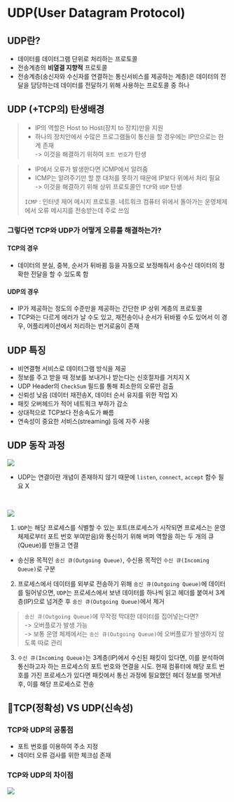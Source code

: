 # UDP(User Datagram Protocol)  
  
## UDP란?  
- 데이터를 데이터그램 단위로 처리하는 프로토콜  
- 전송계층의 __비열결 지향적__ 프로토콜  
- 전송계층(송신자와 수신자를 연결하는 통신서비스를 제공하는 계층)은 데이터의 전달을 담당하는데 데이터를 전달하기 위해 사용하는 프로토콜 중 하나  
  
## UDP (+TCP의) 탄생배경  
> - IP의 역할은 Host to Host(장치 to 장치)만을 지원  
> - 하나의 장치안에서 수많은 프로그램들이 통신을 할 경우에는 IP만으로는 한계 존재  
-> 이것을 해결하기 위하여 ```포트 번호```가 탄생  
  
> - IP에서 오류가 발생한다면 ICMP에서 알려줌  
> - ICMP는 알려주기만 할 뿐 대처를 못하기 때문에 IP보다 위에서 처리 필요  
> -> 이것을 해결하기 위해 상위 프로토콜인 ```TCP```와 ```UDP``` 탄생  
>  
> ```ICMP``` : 인터넷 제어 메시지 프로토콜. 네트워크 컴퓨터 위에서 돌아가는 운영체제에서 오류 메시지를 전송받는데 주로 쓰임  
  
### 그렇다면 TCP와 UDP가 어떻게 오류를 해결하는가?  
#### TCP의 경우  
- 데이터의 분실, 중복, 순서가 뒤바뀜 등을 자동으로 보정해줘서 송수신 데이터의 정확한 전달을 할 수 있도록 함  
  
#### UDP의 경우  
- IP가 제공하는 정도의 수준만을 제공하는 간단한 IP 상위 계층의 프로토콜  
- TCP와는 다르게 에러가 날 수도 있고, 재전송이나 순서가 뒤바뀔 수도 있어서 이 경우, 어플리케이션에서 처리하는 번거로움이 존재  
  
## UDP 특징  
- 비연결형 서비스로 데이터그램 방식을 제공  
- 정보를 주고 받을 때 정보를 보내거나 받는다는 신호절차를 거치지 X  
- UDP Header의 ```CheckSum``` 필드를 통해 최소한의 오류만 검출  
- 신뢰성 낮음 (데이터 재전송X, 데이터 순서 유지를 위한 작업 X)  
- 패킷 오버헤드가 적어 네트워크 부하가 감소  
- 상대적으로 TCP보다 전송속도가 빠름  
- 연속성이 중요한 서비스(streaming) 등에 자주 사용  
  
## UDP 동작 과정  
![](https://velog.velcdn.com/images/imeyh/post/501f09f5-b1ac-4821-801b-53d0e51d207c/image.png)  
- UDP는 연결이란 개념이 존재하지 않기 때문에 ```listen```, ```connect```, ```accept``` 함수 필요 X  

<br>

![](https://velog.velcdn.com/images/imeyh/post/ce2505ea-c9fc-4b3f-ad15-3b79fe518a0e/image.png)  
  
1. ```UDP```는 해당 프로세스를 식별할 수 있는 포트(프로세스가 시작되면 프로세스는 운영 체제로부터 포트 번호 부여받음)와 통신하기 위해 버퍼 역할을 하는 두 개의 큐(Queue)를 만들고 연결  
- 송신용 목적인 ```송신 큐(Outgoing Queue)```, 수신용 목적인 ```수신 큐(Incoming Queue)```로 구분  
  
2. 프로세스에서 데이터를 외부로 전송하기 위해 ```송신 큐(Outgoing Queue)```에 데이터를 밀어넣으면, ```UDP```는 프로세스에서 보낸 데이터를 하나씩 읽고 헤더를 붙여서 3계층(IP)으로 넘겨준 후 ```송신 큐(Outgoing Queue)```에서 제거  
  
> ```송신 큐(Outgoing Queue)```에 무작정 막대한 데이터를 집어넣는다면?  
> -> 오버플로가 발생 가능  
> -> 보통 운영 체제에서는 ```송신 큐(Outgoing Queue)```에 오버플로가 발생하지 않도록 따로 관리  
  
3. ```수신 큐(Incoming Queue)```는 3계층(IP)에서 수신된 패킷이 있다면, 이를 분석하여 통신하고자 하는 프로세스의 포트 번호와 연결을 시도. 현재 컴퓨터에 해당 포트 번호를 가진 프로세스가 있다면 패킷에서 통신 과정에 필요했던 헤더 정보를 벗겨낸 후, 이를 해당 프로세스로 전송  
  
## 📖TCP(정확성) VS UDP(신속성)  
### TCP와 UDP의 공통점  
- 포트 번호를 이용하여 주소 지정  
- 데이터 오류 검사를 위한 체크섬 존재  
  
### TCP와 UDP의 차이점  
![](https://velog.velcdn.com/images/imeyh/post/7e2f64ea-21f1-4b01-b098-e774a96da19c/image.png)  
